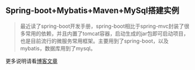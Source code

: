 ## Spring-boot+Mybatis+Maven+MySql搭建实例

> 最近读了spring-boot开发手册，spring-boot相比于spring-mvc封装了很多常用的依赖，并且内置了tomcat容器，启动生成的jar包即可启动项目，也是目前流行的微服务常用框架。主要用到了spring-boot，以及mybatis，数据库用到了mysql。

更多说明请看[博客文章](https://www.jianshu.com/p/95fb7be049ae)
